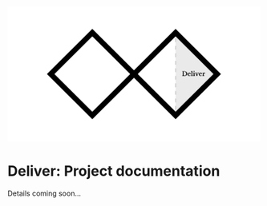 ![Double Diamond Deliver Phase graphic](/assets/dd-process-deliver-1200px@2x.png)

# Deliver: Project documentation

Details coming soon...